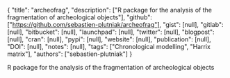 {
  "title": "archeofrag",
  "description": ["R package for the analysis of the fragmentation of archeological objects"],
  "github": ["https://github.com/sebastien-plutniak/archeofrag"],
  "gist": [null],
  "gitlab": [null],
  "bitbucket": [null],
  "launchpad": [null],
  "twitter": [null],
  "blogpost": [null],
  "cran": [null],
  "pypi": [null],
  "website": [null],
  "publication": [null],
  "DOI": [null],
  "notes": [null],
  "tags": ["Chronological modelling", "Harrix matrix"],
  "authors": ["sebastien-plutniak"]
}

<!-- Generated by csv2md.R – do not edit by hand -->

R package for the analysis of the fragmentation of archeological objects